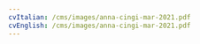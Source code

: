 ```yaml
---
cvItalian: /cms/images/anna-cingi-mar-2021.pdf
cvEnglish: /cms/images/anna-cingi-mar-2021.pdf
---
```


